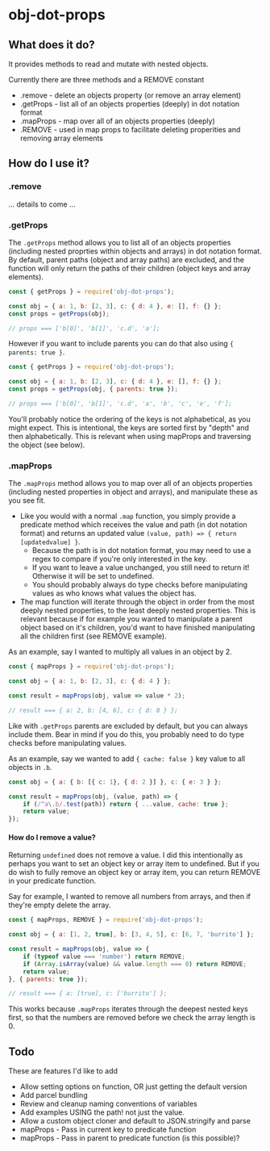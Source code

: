 # obj-dot-props

## What does it do?

It provides methods to read and mutate with nested objects.

Currently there are three methods and a REMOVE constant

* .remove - delete an objects property (or remove an array element)
* .getProps - list all of an objects properties (deeply) in dot notation format
* .mapProps - map over all of an objects properties (deeply)
* .REMOVE - used in map props to facilitate deleting properities and removing array elements

## How do I use it?

### .remove

... details to come ...

### .getProps

The `.getProps` method allows you to list all of an objects properties (including nested proprties within objects and arrays) in dot notation format.
By default, parent paths (object and array paths) are excluded, and the function will only return the paths of their children (object keys and array elements).

```js
const { getProps } = require('obj-dot-props');

const obj = { a: 1, b: [2, 3], c: { d: 4 }, e: [], f: {} };
const props = getProps(obj);

// props === ['b[0]', 'b[1]', 'c.d', 'a'];
```

However if you want to include parents you can do that also using `{ parents: true }`.

```js
const { getProps } = require('obj-dot-props');

const obj = { a: 1, b: [2, 3], c: { d: 4 }, e: [], f: {} };
const props = getProps(obj, { parents: true });

// props === ['b[0]', 'b[1]', 'c.d', 'a', 'b', 'c', 'e', 'f'];
```

You'll probably notice the ordering of the keys is not alphabetical, as you might expect. This is intentional, the keys are sorted first by "depth" and then alphabetically. This is relevant when using mapProps and traversing the object (see below).

### .mapProps

The `.mapProps` method allows you to map over all of an objects properties (including nested properties in object and arrays), and manipulate these as you see fit.

* Like you would with a normal `.map` function, you simply provide a predicate method which receives the value and path (in dot notation format) and returns an updated value `(value, path) => { return [updatedvalue] }`.
    * Because the path is in dot notation format, you may need to use a regex to compare if you're only interested in the key.
    * If you want to leave a value unchanged, you still need to return it! Otherwise it will be set to undefined.
    * You should probably always do type checks before manipulating values as who knows what values the object has.
* The map function will iterate through the object in order from the most deeply nested properties, to the least deeply nested properties. This is relevant because if for example you wanted to manipulate a parent object based on it's children, you'd want to have finished manipulating all the children first (see REMOVE example).

As an example, say I wanted to multiply all values in an object by 2.

```js
const { mapProps } = require('obj-dot-props');

const obj = { a: 1, b: [2, 3], c: { d: 4 } };

const result = mapProps(obj, value => value * 2);

// result === { a: 2, b: [4, 6], c: { d: 8 } };
```

Like with `.getProps` parents are excluded by default, but you can always include them. Bear in mind if you do this, you probably need to do type checks before manipulating values.

As an example, say we wanted to add `{ cache: false }` key value to all objects in `.b`.

```js
const obj = { a: { b: [{ c: 1}, { d: 2 }] }, c: { e: 3 } };

const result = mapProps(obj, (value, path) => {
    if (/^a\.b/.test(path)) return { ...value, cache: true };
    return value;
});

```

#### How do I remove a value?

Returning `undefined` does not remove a value. I did this intentionally as perhaps you want to set an object key or array item to undefined. But if you do wish to fully remove an object key or array item, you can return REMOVE in your predicate function.

Say for example, I wanted to remove all numbers from arrays, and then if they're empty delete the array.

```js
const { mapProps, REMOVE } = require('obj-dot-props');

const obj = { a: [1, 2, true], b: [3, 4, 5], c: [6, 7, 'burrito'] };

const result = mapProps(obj, value => {
    if (typeof value === 'number') return REMOVE;
    if (Array.isArray(value) && value.length === 0) return REMOVE;
    return value;
}, { parents: true });

// result === { a: [true], c: ['burrito'] };
```

This works because `.mapProps` iterates through the deepest nested keys first, so that the numbers are removed before we check the array length is 0. 

## Todo

These are features I'd like to add

* Allow setting options on function, OR just getting the default version
* Add parcel bundling
* Review and cleanup naming conventions of variables
* Add examples USING the path! not just the value.
* Allow a custom object cloner and default to JSON.stringify and parse
* mapProps - Pass in current key to predicate function
* mapProps - Pass in parent to predicate function (is this possible)?

